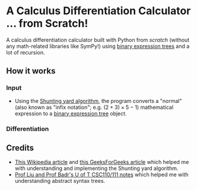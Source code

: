 # A Calculus Differentiation Calculator ... from Scratch!
A calculus differentiation calculator built with Python from *scratch* (without any math-related libraries like SymPy!) using [binary expression trees](https://en.wikipedia.org/wiki/Binary_expression_tree) and a lot of recursion.

## How it works
### Input
- Using the [Shunting yard algorithm](https://en.wikipedia.org/wiki/Shunting_yard_algorithm), the program converts a "normal" (also known as "infix notation"; e.g. $(2 + 3) \times 5 - 1$) mathematical expression to a [binary expression tree](https://en.wikipedia.org/wiki/Binary_expression_tree) object.
### Differentiation

## Credits
- [This Wikipedia article](https://en.wikipedia.org/wiki/Binary_expression_tree) and [this GeeksForGeeks article](https://www.geeksforgeeks.org/program-to-convert-infix-notation-to-expression-tree/) which helped me with understanding and implementing the Shunting yard algorithm.
- [Prof Liu and Prof Badr's U of T CSC110/111 notes](https://www.teach.cs.toronto.edu/~csc110y/fall/notes/) which helped me with understanding abstract syntax trees.
